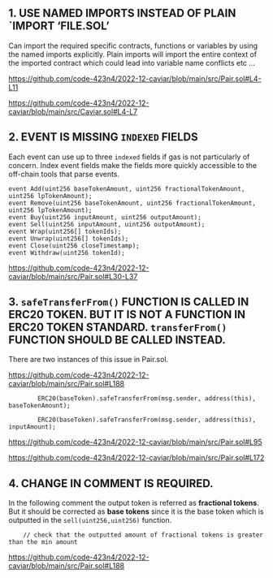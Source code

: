 ## 1. USE NAMED IMPORTS INSTEAD OF PLAIN `IMPORT ‘FILE.SOL’

Can import the required specific contracts, functions or variables by using the named imports explicitly. Plain imports will import the entire context of the imported contract which could lead into variable name conflicts etc ...

https://github.com/code-423n4/2022-12-caviar/blob/main/src/Pair.sol#L4-L11

https://github.com/code-423n4/2022-12-caviar/blob/main/src/Caviar.sol#L4-L7

## 2. EVENT IS MISSING `INDEXED` FIELDS

Each event can use up to three `indexed` fields if gas is not particularly of concern. Index event fields make the fields more quickly accessible to the off-chain tools that parse events.

    event Add(uint256 baseTokenAmount, uint256 fractionalTokenAmount, uint256 lpTokenAmount);
    event Remove(uint256 baseTokenAmount, uint256 fractionalTokenAmount, uint256 lpTokenAmount);
    event Buy(uint256 inputAmount, uint256 outputAmount);
    event Sell(uint256 inputAmount, uint256 outputAmount);
    event Wrap(uint256[] tokenIds);
    event Unwrap(uint256[] tokenIds);
    event Close(uint256 closeTimestamp);
    event Withdraw(uint256 tokenId);

https://github.com/code-423n4/2022-12-caviar/blob/main/src/Pair.sol#L30-L37

## 3. `safeTransferFrom()` FUNCTION IS CALLED IN ERC20 TOKEN. BUT IT IS NOT A FUNCTION IN ERC20 TOKEN STANDARD. `transferFrom()` FUNCTION SHOULD BE CALLED INSTEAD.

There are two instances of this issue in Pair.sol.

https://github.com/code-423n4/2022-12-caviar/blob/main/src/Pair.sol#L188

            ERC20(baseToken).safeTransferFrom(msg.sender, address(this), baseTokenAmount);

            ERC20(baseToken).safeTransferFrom(msg.sender, address(this), inputAmount);

https://github.com/code-423n4/2022-12-caviar/blob/main/src/Pair.sol#L95

https://github.com/code-423n4/2022-12-caviar/blob/main/src/Pair.sol#L172

## 4. CHANGE IN COMMENT IS REQUIRED.

In the following comment the output token is referred as **fractional tokens**. But it should be corrected as **base tokens** since it is the base token which is outputted in the `sell(uint256,uint256)` function.

        // check that the outputted amount of fractional tokens is greater than the min amount

https://github.com/code-423n4/2022-12-caviar/blob/main/src/Pair.sol#L188



